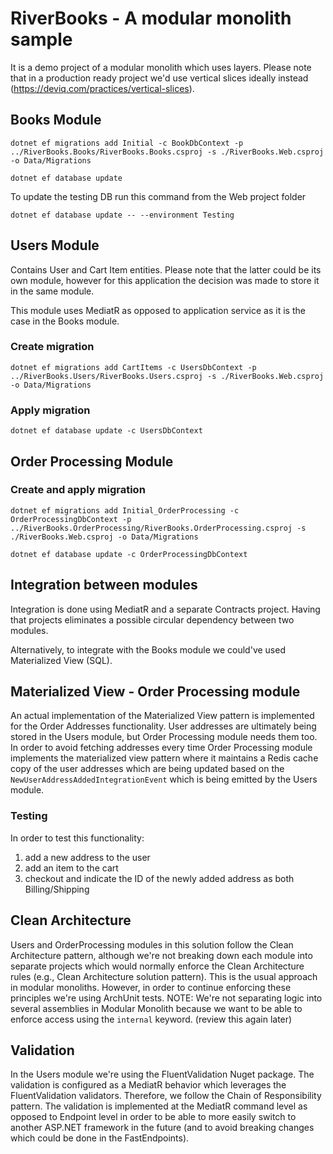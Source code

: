 # RiverBooks - A modular monolith sample

It is a demo project of a modular monolith which uses layers. Please note that in a 
production ready project we'd use vertical slices ideally instead (https://deviq.com/practices/vertical-slices).

## Books Module
`dotnet ef migrations add Initial -c BookDbContext -p ../RiverBooks.Books/RiverBooks.Books.csproj -s ./RiverBooks.Web.csproj -o Data/Migrations`

`dotnet ef database update`

To update the testing DB run this command from the Web project folder

`dotnet ef database update -- --environment Testing`

## Users Module

Contains User and Cart Item entities. Please note that the latter could be its own module,
however for this application the decision was made to store it in the same module.

This module uses MediatR as opposed to application service as it is the case in the Books module.

### Create migration

`dotnet ef migrations add CartItems -c UsersDbContext -p ../RiverBooks.Users/RiverBooks.Users.csproj -s ./RiverBooks.Web.csproj -o Data/Migrations`

### Apply migration

`dotnet ef database update -c UsersDbContext`

## Order Processing Module

### Create and apply migration

`dotnet ef migrations add Initial_OrderProcessing -c OrderProcessingDbContext -p ../RiverBooks.OrderProcessing/RiverBooks.OrderProcessing.csproj -s ./RiverBooks.Web.csproj -o Data/Migrations`

`dotnet ef database update -c OrderProcessingDbContext`

## Integration between modules
Integration is done using MediatR and a separate Contracts project. Having that projects eliminates a possible
circular dependency between two modules.

Alternatively, to integrate with the Books module we could've used Materialized View (SQL).

## Materialized View - Order Processing module
An actual implementation of the Materialized View pattern is implemented for the Order Addresses functionality.
User addresses are ultimately being stored in the Users module, but Order Processing module needs them too.
In order to avoid fetching addresses every time Order Processing module implements the materialized view pattern
where it maintains a Redis cache copy of the user addresses which are being updated based on the
`NewUserAddressAddedIntegrationEvent` which is being emitted by the Users module.

### Testing
In order to test this functionality:
1. add a new address to the user
2. add an item to the cart
3. checkout and indicate the ID of the newly added address as both Billing/Shipping

## Clean Architecture
Users and OrderProcessing modules in this solution follow the Clean Architecture pattern,
although we're not breaking down each module into separate projects which would normally enforce
the Clean Architecture rules (e.g., Clean Architecture solution pattern).
This is the usual approach in modular monoliths. However, in order to continue enforcing these
principles we're using ArchUnit tests.
NOTE: We're not separating logic into several assemblies in Modular Monolith because
we want to be able to enforce access using the `internal` keyword. (review this again later)

## Validation
In the Users module we're using the FluentValidation Nuget package. The validation is configured
as a MediatR behavior which leverages the FluentValidation validators. Therefore, we follow the
Chain of Responsibility pattern. The validation is implemented at the MediatR command level
as opposed to Endpoint level in order to be able to more easily switch to another ASP.NET framework
in the future (and to avoid breaking changes which could be done in the FastEndpoints).